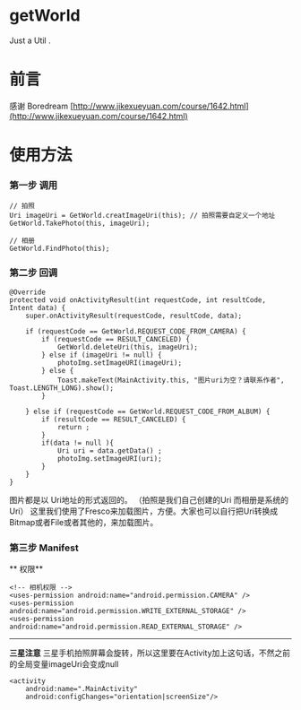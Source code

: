 # getWorld

Just a Util .

# 前言

感谢 Boredream [http://www.jikexueyuan.com/course/1642.html](http://www.jikexueyuan.com/course/1642.html)

# 使用方法

### 第一步 调用

	// 拍照
	Uri imageUri = GetWorld.creatImageUri(this); // 拍照需要自定义一个地址
    GetWorld.TakePhoto(this, imageUri);

	// 相册
	GetWorld.FindPhoto(this);

### 第二步  回调

	@Override
    protected void onActivityResult(int requestCode, int resultCode, Intent data) {
        super.onActivityResult(requestCode, resultCode, data);

        if (requestCode == GetWorld.REQUEST_CODE_FROM_CAMERA) {
            if (requestCode == RESULT_CANCELED) {
                GetWorld.deleteUri(this, imageUri);
            } else if (imageUri != null) {
                photoImg.setImageURI(imageUri);
            } else {
                Toast.makeText(MainActivity.this, "图片uri为空？请联系作者", Toast.LENGTH_LONG).show();
            }

        } else if (requestCode == GetWorld.REQUEST_CODE_FROM_ALBUM) {
            if (resultCode == RESULT_CANCELED) {
                return ;
            }
            if(data != null ){
                Uri uri = data.getData() ;
                photoImg.setImageURI(uri);
            }
        }
    }

图片都是以 Uri地址的形式返回的。 （拍照是我们自己创建的Uri 而相册是系统的Uri）
这里我们使用了Fresco来加载图片，方便。大家也可以自行把Uri转换成Bitmap或者File或者其他的，来加载图片。

### 第三步 Manifest
**
权限**

	<!-- 相机权限 -->
    <uses-permission android:name="android.permission.CAMERA" />
    <uses-permission android:name="android.permission.WRITE_EXTERNAL_STORAGE" />
    <uses-permission android:name="android.permission.READ_EXTERNAL_STORAGE" />

----------

**三星注意** 三星手机拍照屏幕会旋转，所以这里要在Activity加上这句话，不然之前的全局变量imageUri会变成null


	<activity
        android:name=".MainActivity"
        android:configChanges="orientation|screenSize"/>